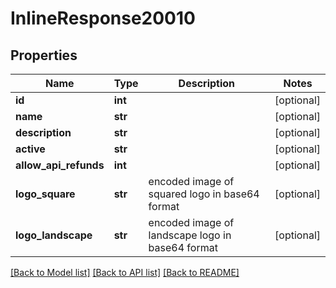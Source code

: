 # InlineResponse20010

## Properties
Name | Type | Description | Notes
------------ | ------------- | ------------- | -------------
**id** | **int** |  | [optional] 
**name** | **str** |  | [optional] 
**description** | **str** |  | [optional] 
**active** | **str** |  | [optional] 
**allow_api_refunds** | **int** |  | [optional] 
**logo_square** | **str** | encoded image of squared logo in base64 format | [optional] 
**logo_landscape** | **str** | encoded image of landscape logo in base64 format | [optional] 

[[Back to Model list]](../README.md#documentation-for-models) [[Back to API list]](../README.md#documentation-for-api-endpoints) [[Back to README]](../README.md)

